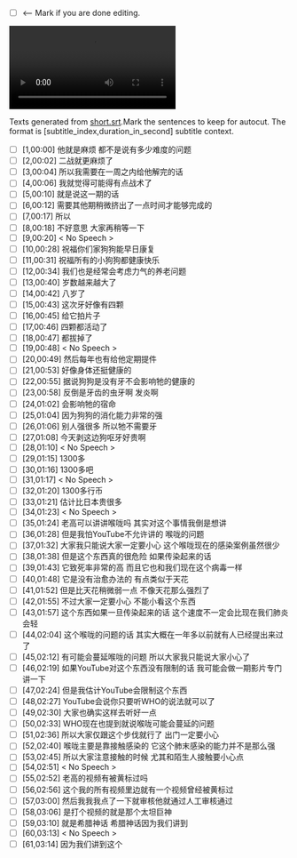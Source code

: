 - [ ] <-- Mark if you are done editing.

<video controls="true" allowfullscreen="true"> <source src="short.mp4" type="video/mp4"> </video>


Texts generated from [short.srt](short.srt).Mark the sentences to keep for autocut.
The format is [subtitle_index,duration_in_second] subtitle context.


- [ ] [1,00:00]   他就是麻烦 都不是说有多少难度的问题
- [ ] [2,00:02]   二战就更麻烦了
- [ ] [3,00:04]   所以我需要在一周之内给他解完的话
- [ ] [4,00:06]   我就觉得可能得有点战术了
- [ ] [5,00:10]   就是说这一期的话
- [ ] [6,00:12]   需要其他期稍微挤出了一点时间才能够完成的
- [ ] [7,00:17]   所以
- [ ] [8,00:18]   不好意思 大家再稍等一下
- [ ] [9,00:20]   < No Speech >
- [ ] [10,00:28]  祝福你们家狗狗能早日康复
- [ ] [11,00:31]  祝福所有的小狗狗都健康快乐
- [ ] [12,00:34]  我们也是经常会考虑力气的养老问题
- [ ] [13,00:40]  岁数越来越大了
- [ ] [14,00:42]  八岁了
- [ ] [15,00:43]  这次牙好像有四颗
- [ ] [16,00:45]  给它拍片子
- [ ] [17,00:46]  四颗都活动了
- [ ] [18,00:47]  都拔掉了
- [ ] [19,00:48]  < No Speech >
- [ ] [20,00:49]  然后每年也有给他定期提件
- [ ] [21,00:53]  好像身体还挺健康的
- [ ] [22,00:55]  据说狗狗是没有牙不会影响牠的健康的
- [ ] [23,00:58]  反倒是牙齿的虫牙啊 发炎啊
- [ ] [24,01:02]  会影响牠的宿命
- [ ] [25,01:04]  因为狗狗的消化能力非常的强
- [ ] [26,01:06]  别人强很多 所以牠不需要牙
- [ ] [27,01:08]  今天剥这边狗呕牙好贵啊
- [ ] [28,01:10]  < No Speech >
- [ ] [29,01:15]  1300多
- [ ] [30,01:16]  1300多吧
- [ ] [31,01:17]  < No Speech >
- [ ] [32,01:20]  1300多行币
- [ ] [33,01:21]  估计比日本贵很多
- [ ] [34,01:23]  < No Speech >
- [ ] [35,01:24]  老高可以讲讲喉咙吗 其实对这个事情我倒是想讲
- [ ] [36,01:28]  但是我怕YouTube不允许讲的 喉咙的问题
- [ ] [37,01:32]  大家我只能说大家一定要小心 这个喉咙现在的感染案例虽然很少
- [ ] [38,01:38]  但是这个东西真的很危险 如果传染起来的话
- [ ] [39,01:43]  它致死率非常的高 而且它也和我们现在这个病毒一样
- [ ] [40,01:48]  它是没有治愈办法的 有点类似于天花
- [ ] [41,01:52]  但是比天花稍微弱一点 不像天花那么强烈了
- [ ] [42,01:55]  不过大家一定要小心 不能小看这个东西
- [ ] [43,01:57]  这个东西如果一旦传染起来的话 这个速度不一定会比现在我们肺炎会轻
- [ ] [44,02:04]  这个喉咙的问题的话 其实大概在一年多以前就有人已经提出来过了
- [ ] [45,02:12]  有可能会蔓延喉咙的问题 所以大家我只能说大家小心了
- [ ] [46,02:19]  如果YouTube对这个东西没有限制的话 我可能会做一期影片专门讲一下
- [ ] [47,02:24]  但是我估计YouTube会限制这个东西
- [ ] [48,02:27]  YouTube会说你只要听WHO的说法就可以了
- [ ] [49,02:30]  大家也确实这样去听好一点
- [ ] [50,02:33]  WHO现在也提到就说喉咙可能会蔓延的问题
- [ ] [51,02:36]  所以大家仅跟这个步伐就行了 出门一定要小心
- [ ] [52,02:40]  喉咙主要是靠接触感染的 它这个肺末感染的能力并不是那么强
- [ ] [53,02:45]  所以大家注意接触的时候 尤其和陌生人接触要小心点
- [ ] [54,02:51]  < No Speech >
- [ ] [55,02:52]  老高的视频有被黄标过吗
- [ ] [56,02:56]  这个我的所有视频里边就有一个视频曾经被黄标过
- [ ] [57,03:00]  然后我我我点了一下就审核他就通过人工审核通过
- [ ] [58,03:06]  是打个视频的就是那个太坦巨神
- [ ] [59,03:10]  就是希腊神话 希腊神话因为我们讲到
- [ ] [60,03:13]  < No Speech >
- [ ] [61,03:14]  因为我们讲到这个